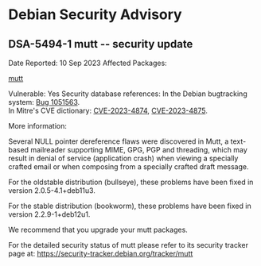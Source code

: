 
Debian Security Advisory
========================


DSA-5494-1 mutt -- security update
----------------------------------



Date Reported:
10 Sep 2023
Affected Packages:

[mutt](https://packages.debian.org/src:mutt)

Vulnerable:
Yes
Security database references:
In the Debian bugtracking system: [Bug 1051563](https://bugs.debian.org/cgi-bin/bugreport.cgi?bug=1051563).  
In Mitre's CVE dictionary: [CVE-2023-4874](https://security-tracker.debian.org/tracker/CVE-2023-4874), [CVE-2023-4875](https://security-tracker.debian.org/tracker/CVE-2023-4875).  

More information:

Several NULL pointer dereference flaws were discovered in Mutt, a
text-based mailreader supporting MIME, GPG, PGP and threading, which may
result in denial of service (application crash) when viewing a specially
crafted email or when composing from a specially crafted draft message.


For the oldstable distribution (bullseye), these problems have been fixed
in version 2.0.5-4.1+deb11u3.


For the stable distribution (bookworm), these problems have been fixed in
version 2.2.9-1+deb12u1.


We recommend that you upgrade your mutt packages.


For the detailed security status of mutt please refer to its security
tracker page at:
<https://security-tracker.debian.org/tracker/mutt>





